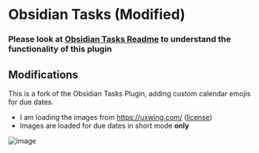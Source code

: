 # Obsidian Tasks (Modified)

### Please look at [Obsidian Tasks Readme](https://github.com/obsidian-tasks-group/obsidian-tasks/blob/main/README.md) to understand the functionality of this plugin

## Modifications

This is a fork of the Obsidian Tasks Plugin, adding custom calendar emojis for due dates.

- I am loading the images from https://uxwing.com/ ([license](https://uxwing.com/license/))
- Images are loaded for due dates in short mode **only**

![image](https://github.com/user-attachments/assets/4a35fa77-8df0-4f42-a633-763af06356b4)
